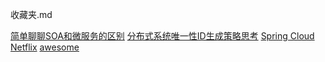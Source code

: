 收藏夹.md

[简单聊聊SOA和微服务的区别](http://www.jiagoushuo.com/article/1000562.html)
[分布式系统唯一性ID生成策略思考](http://aes.jypc.org/?p=6124)
[Spring Cloud Netflix](http://cloud.spring.io/spring-cloud-netflix/spring-cloud-netflix.html#spring-cloud-feign)
[awesome](https://github.com/sindresorhus/awesome)